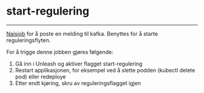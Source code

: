 # start-regulering
___
[Naisjob](https://doc.nais.io/naisjob/) for å poste en melding til kafka. Benyttes for å starte reguleringsflyten.


For å trigge denne jobben gjøres følgende:
1. Gå inn i Unleash og aktiver flagget start-regulering
2. Restart applikasjonen, for eksempel ved å slette podden (kubectl delete pod) eller redeploye
3. Etter endt kjøring, skru av reguleringsflagget igjen